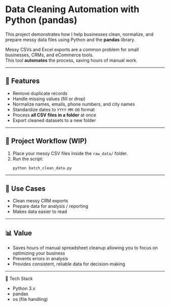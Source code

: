 # Data Cleaning Automation with Python (pandas)

This project demonstrates how I help businesses clean, normalize, and prepare messy data files using Python and the **pandas** library.  

Messy CSVs and Excel exports are a common problem for small businesses, CRMs, and eCommerce tools.  
This tool **automates** the process, saving hours of manual work.

---

## 🚀 Features
- Remove duplicate records  
- Handle missing values (fill or drop)  
- Normalize names, emails, phone numbers, and city names  
- Standardize dates to `YYYY-MM-DD` format  
- Process **all CSV files in a folder** at once  
- Export cleaned datasets to a new folder  

---

## 📁 Project Workflow (WIP)
1. Place your messy CSV files inside the `raw_data/` folder.  
2. Run the script:
   ```bash
   python batch_clean_data.py

---

## 💼 Use Cases

   - Clean messy CRM exports
   - Prepare data for analysis / reporting
   - Makes data easier to read

---

## 📊 Value 

   - Saves hours of manual spreadsheet cleanup allowing you to focus on optimizing your business
   - Prevents errors in analysis
   - Provides consistent, reliable data for decision-making

---

🔧 Tech Stack

   - Python 3.x
   - pandas
   - os (file handling)


